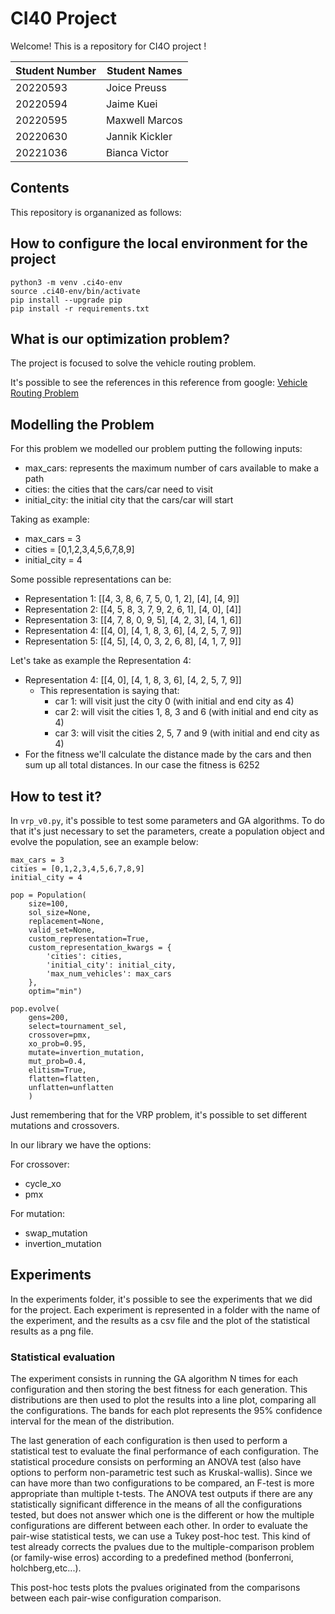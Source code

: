 # CI40 Project

Welcome! This is a repository for CI4O project ! 

| Student Number | Student Names |
|---|---|
| 20220593 | Joice Preuss | 
| 20220594 | Jaime Kuei | 
| 20220595 | Maxwell Marcos | 
| 20220630 | Jannik Kickler | 
| 20221036 | Bianca Victor |

## Contents
This repository is organanized as follows:

## How to configure the local environment for the project

 ```
python3 -m venv .ci4o-env
source .ci40-env/bin/activate
pip install --upgrade pip
pip install -r requirements.txt
 ```

## What is our optimization problem? 

The project is focused to solve the vehicle routing problem. 

It's possible to see the references in this reference from google:
[Vehicle Routing Problem](https://developers.google.com/optimization/routing/vrp)


## Modelling the Problem 

For this problem we modelled our problem putting the following inputs: 

- max_cars: represents the maximum number of cars available to make a path
- cities: the cities that the cars/car need to visit
- initial_city: the initial city that the cars/car will start

Taking as example: 
- max_cars = 3
- cities = [0,1,2,3,4,5,6,7,8,9]
- initial_city = 4

Some possible representations can be: 
- Representation 1: [[4, 3, 8, 6, 7, 5, 0, 1, 2], [4], [4, 9]]
- Representation 2: [[4, 5, 8, 3, 7, 9, 2, 6, 1], [4, 0], [4]]
- Representation 3: [[4, 7, 8, 0, 9, 5], [4, 2, 3], [4, 1, 6]]
- Representation 4: [[4, 0], [4, 1, 8, 3, 6], [4, 2, 5, 7, 9]]
- Representation 5: [[4, 5], [4, 0, 3, 2, 6, 8], [4, 1, 7, 9]]

Let's take as example the Representation 4: 
- Representation 4: [[4, 0], [4, 1, 8, 3, 6], [4, 2, 5, 7, 9]]
    - This representation is saying that: 
        - car 1: will visit just the city 0 (with initial and end city as 4)
        - car 2: will visit the cities 1, 8, 3 and 6 (with initial and end city as 4)
        - car 3: will visit the cities 2, 5, 7 and 9 (with initial and end city as 4)
- For the fitness we'll calculate the distance made by the cars and then sum up all total distances. In our case the fitness is 6252

## How to test it? 

In `vrp_v0.py`, it's possible to test some parameters and GA algorithms. To do that it's just necessary to set the parameters, create a population object and evolve the population, see an example below: 

````
max_cars = 3
cities = [0,1,2,3,4,5,6,7,8,9]
initial_city = 4

pop = Population(
    size=100,
    sol_size=None,
    replacement=None,
    valid_set=None,
    custom_representation=True,
    custom_representation_kwargs = {
        'cities': cities, 
        'initial_city': initial_city, 
        'max_num_vehicles': max_cars
    },
    optim="min")

pop.evolve(
    gens=200, 
    select=tournament_sel, 
    crossover=pmx, 
    xo_prob=0.95, 
    mutate=invertion_mutation, 
    mut_prob=0.4,
    elitism=True,
    flatten=flatten,
    unflatten=unflatten
    )
````

Just remembering that for the VRP problem, it's possible to set different mutations and crossovers.

In our library we have the options: 

For crossover:
- cycle_xo
- pmx

For mutation:
- swap_mutation
- invertion_mutation

## Experiments

In the experiments folder, it's possible to see the experiments that we did for the project. Each experiment is represented in a folder with the name of the experiment, and the results as a csv file and the 
plot of the statistical results as a png file.

### Statistical evaluation

The experiment consists in running the GA algorithm N times for each configuration and then storing the best fitness for each generation. 
This distributions are then used to plot the results into a line plot, comparing all the configurations. The bands for each plot represents
the 95% confidence interval for the mean of the distribution.

The last generation of each configuration is then used to perform a statistical test to evaluate the final performance of each configuration.
The statistical procedure consists on performing an ANOVA test (also have options to perform non-parametric test such as Kruskal-wallis). Since we can have more than two configurations to be compared, an F-test is
more appropriate than multiple t-tests. The ANOVA test outputs if there are any statistically significant difference in the means of all the configurations tested, but does not answer which one
is the different or how the multiple configurations are different between each other. In order to 
evaluate the pair-wise statistical tests, we can use a Tukey post-hoc test. This kind of test already corrects the pvalues due to the multiple-comparison problem (or family-wise erros) according to 
a predefined method (bonferroni, holchberg,etc...).

This post-hoc tests plots the pvalues originated from the comparisons between each pair-wise configuration comparison.
